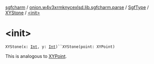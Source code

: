 [sgfcharm](../../../index.md) / [onion.w4v3xrmknycexlsd.lib.sgfcharm.parse](../../index.md) / [SgfType](../index.md) / [XYStone](index.md) / [&lt;init&gt;](./-init-.md)

# &lt;init&gt;

`XYStone(x: `[`Int`](https://kotlinlang.org/api/latest/jvm/stdlib/kotlin/-int/index.html)`, y: `[`Int`](https://kotlinlang.org/api/latest/jvm/stdlib/kotlin/-int/index.html)`)``XYStone(point: XYPoint)`

This is analogous to [XYPoint](../-x-y-point/index.md).

